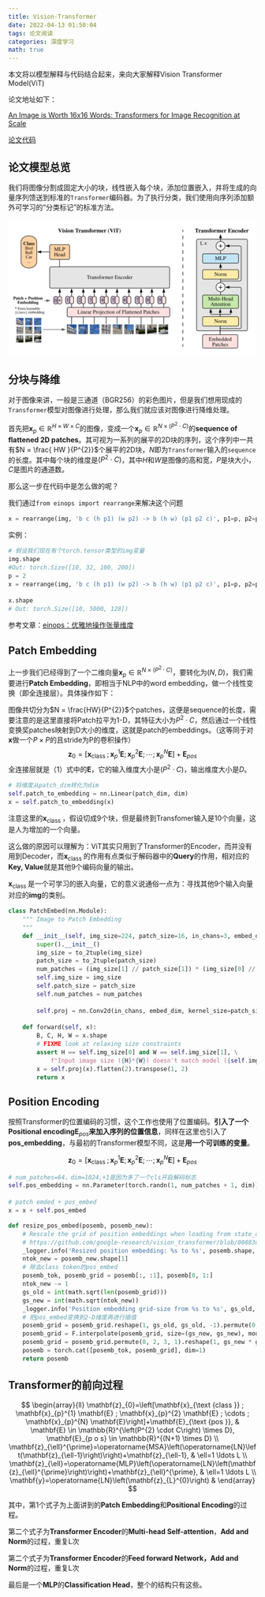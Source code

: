 ```yaml
---
title: Vision-Transformer
date: 2022-04-13 01:50:04
tags: 论文阅读
categories: 深度学习
math: true
---
```


本文将以模型解释与代码结合起来，来向大家解释Vision Transformer Model(ViT)



论文地址如下：

[An Image is Worth 16x16 Words: Transformers for Image Recognition at Scale](https://arxiv.org/abs/2010.11929)

[论文代码](https://github.com/google-research/vision_transformer)



## 论文模型总览

我们将图像分割成固定大小的块，线性嵌入每个块，添加位置嵌入，并将生成的向量序列馈送到标准的`Transformer`编码器。为了执行分类，我们使用向序列添加额外可学习的“分类标记”的标准方法。

![ViT模型总览](Vision-Transformer/Model-Overview.png)



## 分块与降维

对于图像来讲，一般是三通道（BGR256）的彩色图片，但是我们想用现成的`Transformer`模型对图像进行处理，那么我们就应该对图像进行降维处理。

首先把$\mathbf{x}_{p} \in \mathbb{R}^{H \times W \times C}$的图像，变成一个$\mathbf{x}_{p} \in \mathbb{R}^{N \times\left(P^{2} \cdot C\right)}$的**sequence of flattened 2D patches**。其可视为一系列的展平的2D块的序列，这个序列中一共有$N = \frac{ HW }{P^{2}}$个展平的2D块，$N$即为`Transformer`输入的`sequence`的长度。其中每个块的维度是$\left(P^2 \cdot C \right)$，其中$H$和$W$是图像的高和宽，$P$是块大小，$C$是图片的通道数。

那么这一步在代码中是怎么做的呢？

我们通过`from einops import rearrange`来解决这个问题

``` python
x = rearrange(img, 'b c (h p1) (w p2) -> b (h w) (p1 p2 c)', p1=p, p2=p)
```

实例：

``` python
# 假设我们现在有个torch.tensor类型的img变量
img.shape
#Out: torch.Size([10, 32, 100, 200])
p = 2
x = rearrange(img, 'b c (h p1) (w p2) -> b (h w) (p1 p2 c)', p1=p, p2=p)

x.shape
# Out: torch.Size([10, 5000, 128])
```

参考文章：[einops：优雅地操作张量维度](https://zhuanlan.zhihu.com/p/342675997)



## Patch Embedding

上一步我们已经得到了一个二维向量$\mathbf{x}_{p} \in \mathbb{R}^{N \times\left(P^{2} \cdot C\right)}$，要转化为$\left(N, D \right)$，我们需要进行**Patch Embedding**，即相当于NLP中的word embedding，做一个线性变换（即全连接层）。具体操作如下：

图像共切分为$N = \frac{HW}{P^{2}}$个patches，这便是sequence的长度，需要注意的是这里直接将Patch拉平为1-D，其特征大小为$P^{2} \cdot C$，然后通过一个线性变换奖patches映射到D大小的维度，这就是patch的embeddings。（这等同于对$\mathbf{x}$做一个$P \times P$的且stride为P的卷积操作）
$$
\mathbf{z}_{0}=\left[\mathbf{x}_{\text {class }} ; \mathbf{x}_{p}^{1} \mathbf{E} ; \mathbf{x}_{p}^{2} \mathbf{E} ; \cdots ; \mathbf{x}_{p}^{N} \mathbf{E}\right]+\mathbf{E}_{p o s}
$$
全连接层就是（1）式中的$\mathbf{E}$，它的输入维度大小是$\left( P^2 \cdot C  \right)$，输出维度大小是$D$。

``` python
# 将维度从patch_dim转化为dim
self.patch_to_embedding = nn.Linear(patch_dim, dim)
x = self.patch_to_embedding(x)
```

注意这里的$\mathbf{x}_{\text {class }}$ ，假设切成9个块，但是最终到Transfomer输入是10个向量，这是人为增加的一个向量。

这么做的原因可以理解为：ViT其实只用到了Transformer的Encoder，而并没有用到Decoder，而$\mathbf{x}_{\text {class }}$的作用有点类似于解码器中的**Query**的作用，相对应的**Key, Value**就是其他9个编码向量的输出。

$\mathbf{x}_{\text {class }}$是一个可学习的嵌入向量，它的意义说通俗一点为：寻找其他9个输入向量对应的**img**的类别。

``` python
class PatchEmbed(nn.Module):
    """ Image to Patch Embedding
    """
    def __init__(self, img_size=224, patch_size=16, in_chans=3, embed_dim=768):
        super().__init__()
        img_size = to_2tuple(img_size)
        patch_size = to_2tuple(patch_size)
        num_patches = (img_size[1] // patch_size[1]) * (img_size[0] // patch_size[0])
        self.img_size = img_size
        self.patch_size = patch_size
        self.num_patches = num_patches

        self.proj = nn.Conv2d(in_chans, embed_dim, kernel_size=patch_size, stride=patch_size)

    def forward(self, x):
        B, C, H, W = x.shape
        # FIXME look at relaxing size constraints
        assert H == self.img_size[0] and W == self.img_size[1], \
            f"Input image size ({H}*{W}) doesn't match model ({self.img_size[0]}*{self.img_size[1]})."
        x = self.proj(x).flatten(2).transpose(1, 2)
        return x
```



## Position Encoding

按照Transformer的位置编码的习惯，这个工作也使用了位置编码。**引入了一个 Positional encoding**$\mathbf{E}_{p o s}$**来加入序列的位置信息**，同样在这里也引入了**pos_embedding**，与最初的Transformer模型不同，这是**用一个可训练的变量**。

$$
\mathbf{z}_{0}=\left[\mathbf{x}_{\text {class }} ; \mathbf{x}_{p}^{1} \mathbf{E} ; \mathbf{x}_{p}^{2} \mathbf{E} ; \cdots ; \mathbf{x}_{p}^{N} \mathbf{E}\right]+\mathbf{E}_{p o s}
$$

``` python
# num_patches=64，dim=1024,+1是因为多了一个cls开启解码标志
self.pos_embedding = nn.Parameter(torch.randn(1, num_patches + 1, dim))

# patch emded + pos_embed
x = x + self.pos_embed
```



``` python
def resize_pos_embed(posemb, posemb_new):
    # Rescale the grid of position embeddings when loading from state_dict. Adapted from
    # https://github.com/google-research/vision_transformer/blob/00883dd691c63a6830751563748663526e811cee/vit_jax/checkpoint.py#L224
    _logger.info('Resized position embedding: %s to %s', posemb.shape, posemb_new.shape)
    ntok_new = posemb_new.shape[1]
    # 除去class token的pos_embed
    posemb_tok, posemb_grid = posemb[:, :1], posemb[0, 1:]
    ntok_new -= 1
    gs_old = int(math.sqrt(len(posemb_grid)))
    gs_new = int(math.sqrt(ntok_new))
    _logger.info('Position embedding grid-size from %s to %s', gs_old, gs_new)
    # 把pos_embed变换到2-D维度再进行插值
    posemb_grid = posemb_grid.reshape(1, gs_old, gs_old, -1).permute(0, 3, 1, 2)
    posemb_grid = F.interpolate(posemb_grid, size=(gs_new, gs_new), mode='bilinear')
    posemb_grid = posemb_grid.permute(0, 2, 3, 1).reshape(1, gs_new * gs_new, -1)
    posemb = torch.cat([posemb_tok, posemb_grid], dim=1)
    return posemb
```





## Transformer的前向过程

$$
\begin{array}{ll}
\mathbf{z}_{0}=\left[\mathbf{x}_{\text {class }} ; \mathbf{x}_{p}^{1} \mathbf{E} ; \mathbf{x}_{p}^{2} \mathbf{E} ; \cdots ; \mathbf{x}_{p}^{N} \mathbf{E}\right]+\mathbf{E}_{\text {pos }}, & \mathbf{E} \in \mathbb{R}^{\left(P^{2} \cdot C\right) \times D}, \mathbf{E}_{p o s} \in \mathbb{R}^{(N+1) \times D} \\
\mathbf{z}_{\ell}^{\prime}=\operatorname{MSA}\left(\operatorname{LN}\left(\mathbf{z}_{\ell-1}\right)\right)+\mathbf{z}_{\ell-1}, & \ell=1 \ldots L \\
\mathbf{z}_{\ell}=\operatorname{MLP}\left(\operatorname{LN}\left(\mathbf{z}_{\ell}^{\prime}\right)\right)+\mathbf{z}_{\ell}^{\prime}, & \ell=1 \ldots L \\
\mathbf{y}=\operatorname{LN}\left(\mathbf{z}_{L}^{0}\right) &
\end{array}
$$

其中，第1个式子为上面讲到的**Patch Embedding**和**Positional Encoding**的过程。

第二个式子为**Transformer Encoder**的**Multi-head Self-attention**，**Add and Norm**的过程，重复L次

第二个式子为**Transformer Encoder**的**Feed forward Network，Add and Norm**的过程，重复L次

最后是一个**MLP**的**Classification Head**，整个的结构只有这些。



